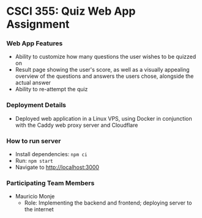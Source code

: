 # CSCI 355: Quiz Web App Assignment

### Web App Features

- Ability to customize how many questions the user wishes to be quizzed on
- Result page showing the user's score, as well as a visually appealing overview of the questions and answers the users chose, alongside the actual answer
- Ability to re-attempt the quiz

### Deployment Details

- Deployed web application in a Linux VPS, using Docker in conjunction with the Caddy web proxy server and Cloudflare

### How to run server

- Install dependencies: `npm ci`
- Run: `npm start`
- Navigate to [http://localhost:3000](http://localhost:3000)

### Participating Team Members

- Mauricio Monje
  - Role: Implementing the backend and frontend; deploying server to the internet
